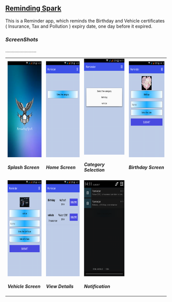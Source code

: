 
<h2><b><u>Reminding Spark</u></b></h2>
<p>This is a Reminder app, which reminds the Birthday and Vehicle certificates ( Insurance, Tax and Pollution ) expiry date, one day before it expired. </p> 

<h3><b><i>ScreenShots</i></b></h3>
<p>........................</p>

<table>
  <tr>
    <td>
      <img src="Screen-Shots/1.png" width="200" height="300">
      <h4><i>Splash Screen</i></h4>
    </td>
    <td>
      <img src="Screen-Shots/2.png" width="200" height="300">
      <h4><i>Home Screen</i></h4>
    </td>
    <td>
      <img src="Screen-Shots/3.png" width="200" height="300">
      <h4><i>Category Selection</i></h4>
    </td>
    <td>
      <img src="Screen-Shots/4.png" width="200" height="300">
      <h4><i>Birthday Screen</i></h4>
    </td>
  </tr>
  <tr>
    <td>
      <img src="Screen-Shots/5.png" width="200" height="300">
      <h4><i>Vehicle Screen</i></h4>
    </td>
    <td>
      <img src="Screen-Shots/6.png" width="200" height="300">
      <h4><i>View Details</i></h4>
    </td>
    <td>
      <img src="Screen-Shots/7.png" width="200" height="300">
      <h4><i>Notification</i></h4>
    </td>
  </tr>
</table>
